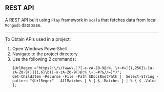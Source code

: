 ## REST API 
A REST API  built using `Play` framework in `scala` that fetches data from local `Mongodb` database.
<hr>

To Obtain APIs used in a project:
1. Open Windows PowerShell
2. Navigate to the project directory
3. Use the following 2 commands:
	```
	$UrlRegex ="https?:\/\/(www\.)?[-a-zA-Z0-9@:%._\+~#=]{1,256}\.[a-zA-Z0-9()]{1,6}\b([-a-zA-Z0-9()@:%_\+.~#?&//=]*)";
	Get-ChildItem -Recurse -File -Path $DocsRootPath |  Select-String -pattern "$UrlRegex"  -AllMatches | % { $_.Matches } | % { $_.Value };
	```
